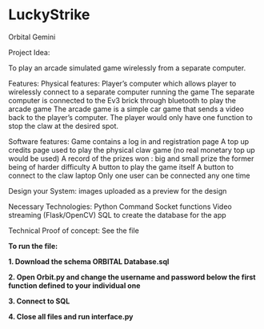 # LuckyStrike
Orbital Gemini

Project Idea:

To play an arcade simulated game wirelessly from a separate computer.

Features:
Physical features:
Player’s computer which allows player to wirelessly connect to a separate computer running the game 
The separate computer is connected to the Ev3 brick through bluetooth to play the arcade game 
The arcade game is a simple car game that sends a video back to the player’s computer. The player would only have one function to stop the claw at the desired spot. 

Software features:
Game contains a log in and registration page
A top up credits page used to play the physical claw game (no real monetary top up would be used)
A record of the prizes won : big and small prize the former being of harder difficulty 
A button to play the game itself
A button to connect to the claw laptop
Only one user can be connected any one time

Design your System:
images uploaded as a preview for the design

Necessary Technologies:
Python
Command Socket functions 
Video streaming (Flask/OpenCV)
SQL to create the database for the app

Technical Proof of concept:
See the file 

**To run the file:**

**1. Download the schema ORBITAL Database.sql**

**2. Open Orbit.py and change the username and password below the first function defined to your individual one**

**3. Connect to SQL**

**4. Close all files and run interface.py**
